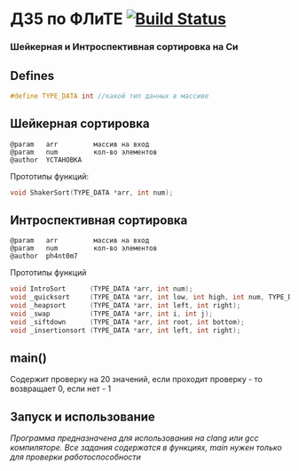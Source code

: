 # ДЗ5 по ФЛиТЕ [![Build Status](https://travis-ci.org/ph4nt0m7/bmstu_dz.svg)](https://travis-ci.org/ph4nt0m7/bmstu_dz)
### Шейкерная и Интроспективная сортировка на Си

Defines
---
``` C
#define TYPE_DATA int //какой тип данных в массиве
```
Шейкерная сортировка
---
    @param   arr         массив на вход
    @param   num         кол-во элементов
    @author  YCTAHOBKA
    
Прототипы функций:
``` c
void ShakerSort(TYPE_DATA *arr, int num);
```
Интроспективная сортировка
---
    @param   arr         массив на вход
    @param   num         кол-во элементов
    @author  ph4nt0m7

Прототипы функций
``` c
void IntroSort      (TYPE_DATA *arr, int num);
void _quicksort     (TYPE_DATA *arr, int low, int high, int num, TYPE_DATA pivot, int recursion_depth);
void _heapsort      (TYPE_DATA *arr, int left, int right);
void _swap          (TYPE_DATA *arr, int i, int j);
void _siftdown      (TYPE_DATA *arr, int root, int bottom);
void _insertionsort (TYPE_DATA *arr, int left, int right);
```
main()
---
Содержит проверку на 20 значений, если проходит проверку - то возвращает 0, если нет - 1

Запуск и использование
------------
*Программа предназначена для использования на clang или gcc компиляторе. Все задания содержатся в функциях, main нужен только для проверки работоспособности*
